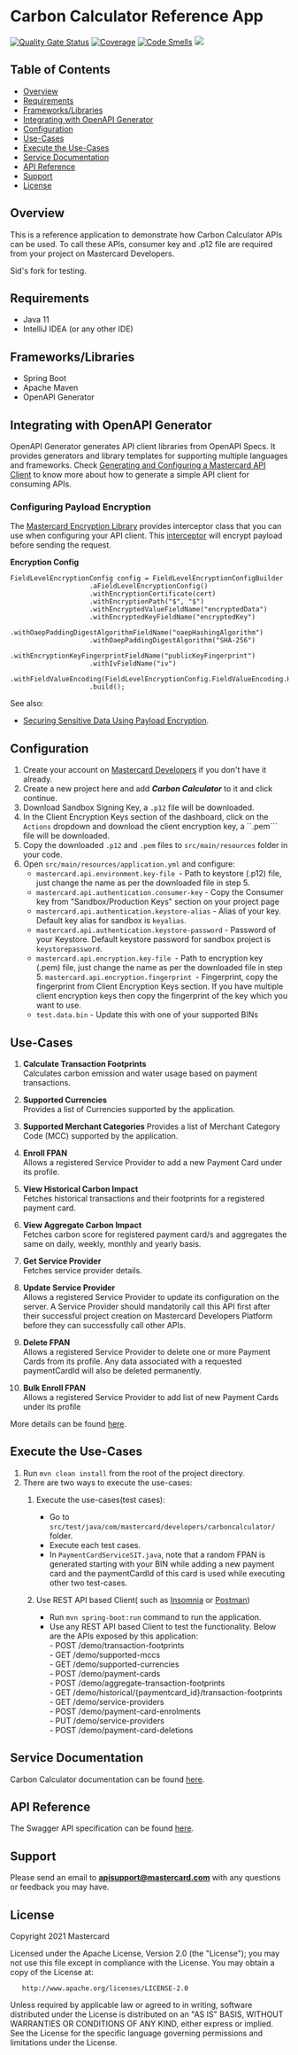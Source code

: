 # Carbon Calculator Reference App
[![Quality Gate Status](https://sonarcloud.io/api/project_badges/measure?project=Mastercard_Carbon-Calculator-Reference-App&metric=alert_status)](https://sonarcloud.io/dashboard?id=Mastercard_Carbon-Calculator-Reference-App)
[![Coverage](https://sonarcloud.io/api/project_badges/measure?project=Mastercard_Carbon-Calculator-Reference-App&metric=coverage)](https://sonarcloud.io/dashboard?id=Mastercard_Carbon-Calculator-Reference-App)
[![Code Smells](https://sonarcloud.io/api/project_badges/measure?project=Mastercard_Carbon-Calculator-Reference-App&metric=code_smells)](https://sonarcloud.io/dashboard?id=Mastercard_Carbon-Calculator-Reference-App)
[![](https://img.shields.io/badge/License-Apache%202.0-blue.svg)](https://github.com/Mastercard/carbon-calculator-reference-app/blob/master/LICENSE)
## Table of Contents
- [Overview](#overview)
- [Requirements](#requirements)
- [Frameworks/Libraries](#frameworks)
- [Integrating with OpenAPI Generator](#OpenAPI_Generator)
- [Configuration](#configuration)
- [Use-Cases](#use-cases)
- [Execute the Use-Cases](#execute-the-use-cases)
- [Service Documentation](#documentation)
- [API Reference](#api-reference)
- [Support](#support)
- [License](#license)

## Overview  <a name="overview"></a>
This is a reference application to demonstrate how Carbon Calculator APIs can be used.
To call these APIs, consumer key and .p12 file are required from your project on Mastercard Developers.


Sid's fork for testing.
## Requirements  <a name="requirements"></a>

- Java 11
- IntelliJ IDEA (or any other IDE)

## Frameworks/Libraries <a name="frameworks"></a>
- Spring Boot
- Apache Maven
- OpenAPI Generator

## Integrating with OpenAPI Generator <a name="OpenAPI_Generator"></a>

OpenAPI Generator generates API client libraries from OpenAPI Specs. It provides generators and library templates for supporting multiple languages and frameworks.
Check [Generating and Configuring a Mastercard API Client](https://developer.mastercard.com/platform/documentation/security-and-authentication/generating-and-configuring-a-mastercard-api-client/) to know more about how to generate a simple API client for consuming APIs.


### Configuring Payload Encryption
The [Mastercard Encryption Library](https://github.com/Mastercard/client-encryption-java) provides interceptor class that you can use when configuring your API client. This [interceptor](https://github.com/Mastercard/client-encryption-java#usage-of-the-okhttpfieldlevelencryptioninterceptor-openapi-generator-4xy) will encrypt payload before sending the request.

**Encryption Config**
```
FieldLevelEncryptionConfig config = FieldLevelEncryptionConfigBuilder
                    .aFieldLevelEncryptionConfig()
                    .withEncryptionCertificate(cert)
                    .withEncryptionPath("$", "$")
                    .withEncryptedValueFieldName("encryptedData")
                    .withEncryptedKeyFieldName("encryptedKey")
                    .withOaepPaddingDigestAlgorithmFieldName("oaepHashingAlgorithm")
                    .withOaepPaddingDigestAlgorithm("SHA-256")
                    .withEncryptionKeyFingerprintFieldName("publicKeyFingerprint")
                    .withIvFieldName("iv")
                    .withFieldValueEncoding(FieldLevelEncryptionConfig.FieldValueEncoding.HEX)
                    .build();
```

See also: 
- [Securing Sensitive Data Using Payload Encryption](https://developer.mastercard.com/platform/documentation/security-and-authentication/securing-sensitive-data-using-payload-encryption/).

## Configuration <a name="configuration"></a>
1. Create your account on [Mastercard Developers](https://developer.mastercard.com/) if you don't have it already.
2. Create a new project here and add ***Carbon Calculator*** to it and click continue.
3. Download Sandbox Signing Key, a ```.p12``` file will be downloaded.
4. In the Client Encryption Keys section of the dashboard, click on the ```Actions``` dropdown and download the client encryption key, a ``.pem``` file will be downloaded. 
5. Copy the downloaded ```.p12``` and ```.pem``` files to ```src/main/resources``` folder in your code.
6. Open ```src/main/resources/application.yml``` and configure:
    - ```mastercard.api.environment.key-file ```- Path to keystore (.p12) file, just change the name as per the downloaded file in step 5. 
    - ```mastercard.api.authentication.consumer-key``` - Copy the Consumer key from "Sandbox/Production Keys" section on your project page
    - ```mastercard.api.authentication.keystore-alias``` - Alias of your key. Default key alias for sandbox is ```keyalias```.
    - ```mastercard.api.authentication.keystore-password``` -  Password of your Keystore. Default keystore password for sandbox project is ```keystorepassword```.
    - ```mastercard.api.encryption.key-file ```- Path to encryption key (.pem) file, just change the name as per the downloaded file in step 5. 
    ```mastercard.api.encryption.fingerprint ```- Fingerprint, copy the fingerprint from Client Encryption Keys section. If you have multiple client encryption keys then copy the fingerprint of the key which you want to use.
    - ```test.data.bin``` - Update this with one of your supported BINs

## Use-Cases <a name="use-cases"></a>
1. **Calculate Transaction Footprints**   
Calculates carbon emission and water usage based on payment transactions.

2. **Supported Currencies**    
Provides a list of Currencies supported by the application.

3. **Supported Merchant Categories**
Provides a list of Merchant Category Code (MCC) supported by the application.  

4. **Enroll FPAN**  
Allows a registered Service Provider to add a new Payment Card under its profile.

5. **View Historical Carbon Impact**  
Fetches historical transactions and their footprints for a registered payment card.

6. **View Aggregate Carbon Impact**  
Fetches carbon score for registered payment card/s and aggregates the same on daily, weekly, monthly and yearly basis. 

7. **Get Service Provider**  
Fetches service provider details.

8. **Update Service Provider**<br/>
Allows a registered Service Provider to update its configuration on the server. A Service Provider should mandatorily call this API first after their successful project creation on Mastercard Developers Platform before they can successfully call other APIs. 

9. **Delete FPAN** <br/>
Allows a registered Service Provider to delete one or more Payment Cards from its profile. Any data associated with a requested paymentCardId will also be deleted permanently.

10. **Bulk Enroll FPAN**  
Allows a registered Service Provider to add list of new Payment Cards under its profile

More details can be found [here](https://stage.developer.mastercard.com/drafts/carbon-calculator/staging/documentation/use-cases/).    


## Execute the Use-Cases   <a name="execute-the-use-cases"></a>
1. Run ```mvn clean install``` from the root of the project directory.
2. There are two ways to execute the use-cases:
    1. Execute the use-cases(test cases):  
        - Go to ```src/test/java/com/mastercard/developers/carboncalculator/``` folder.  
        - Execute each test cases.
        - In ```PaymentCardServiceSIT.java```, note that a random FPAN is generated starting with your BIN while adding a new payment card and the paymentCardId of this card is used while executing other two test-cases.
    
    2. Use REST API based Client( such as [Insomnia](https://insomnia.rest/download/core/) or [Postman](https://www.postman.com/downloads/))  
        - Run ```mvn spring-boot:run``` command to run the application.  
        - Use any REST API based Client to test the functionality. Below are the APIs exposed by this application:  
                - POST <Host>/demo/transaction-footprints      
                - GET <Host>/demo/supported-mccs  
                - GET <Host>/demo/supported-currencies  
                - POST <Host>/demo/payment-cards      
                - POST <Host>/demo/aggregate-transaction-footprints  
                - GET <Host>/demo/historical/{paymentcard_id}/transaction-footprints  
                - GET <Host>/demo/service-providers  
                - POST <Host>/demo/payment-card-enrolments           
                - PUT <Host>/demo/service-providers <br>
                - POST <Host>/demo/payment-card-deletions             
                                                                               
## Service Documentation <a name="documentation"></a>

Carbon Calculator documentation can be found [here](https://stage.developer.mastercard.com/drafts/carbon-calculator/staging/documentation/).


## API Reference <a name="api-reference"></a>
The Swagger API specification can be found [here](https://stage.developer.mastercard.com/drafts/carbon-calculator/staging/documentation/api-reference/).

## Support <a name="support"></a>
Please send an email to **apisupport@mastercard.com** with any questions or feedback you may have.


## License <a name="license"></a>
<p>Copyright 2021 Mastercard</p>
<p>Licensed under the Apache License, Version 2.0 (the "License"); you may not use this file except in compliance with
the License. You may obtain a copy of the License at:</p>
<pre><code>   http://www.apache.org/licenses/LICENSE-2.0
</code></pre>
<p>Unless required by applicable law or agreed to in writing, software distributed under the License is distributed on
an "AS IS" BASIS, WITHOUT WARRANTIES OR CONDITIONS OF ANY KIND, either express or implied. See the License for the
specific language governing permissions and limitations under the License.</p>